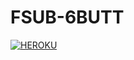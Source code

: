 # FSUB-6BUTT
[![HEROKU](https://www.herokucdn.com/deploy/button.svg)](https://heroku.com/deploy?template=https://github.com/MS-DZULQURNAIN/FSUB-6BUTT)
